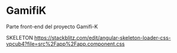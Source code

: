 # GamifiK

Parte front-end del proyecto Gamifi-K

SKELETON
https://stackblitz.com/edit/angular-skeleton-loader-css-vpcub4?file=src%2Fapp%2Fapp.component.css
